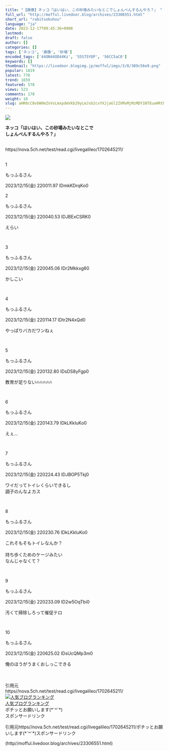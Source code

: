 ```yaml
---
title: "【画像】ネッコ「はいはい、この砂場みたいなとこでしょんべんするんやろ？」 "
full_url: "http://mofful.livedoor.blog/archives/23306551.html"
short_url: "rabitsokuhou"
language: "ja"
date: 2023-12-17T09:45:36+0900
lastmod: 
draft: false
author: []
categories: []
tags: ['ネッコ', '画像', '砂場']
encoded_tags: ['44ON44OD44Kz', '55S75YOP', '56CC5aC0']
keywords: []
thumbnail: "https://livedoor.blogimg.jp/mofful/imgs/3/8/389c56e9.png"
popular: 1819
latest: 770
trend: 1659
featured: 578
views: 523
comments: 170
weight: 16
slug: aHR0cC8vbW9mZnVsLmxpdmVkb29yLmJsb2cvYXJjaGl2ZXMvMjMzMDY1NTEuaHRtbA==
---
```


![](https://livedoor.blogimg.jp/mofful/imgs/3/8/389c56e9.png)

<div><p><b><p>ネッコ「はいはい、この砂場みたいなとこで<br>しょんべんするんやろ？」</p></b> <br>https//nova.5ch.net/test/read.cgi/livegalileo/1702645211/</p><p class='t_h'><br>1 <p>もっふるさん</p> <p> 2023/12/15(金) 220011.97 IDmkKDrqKo0</p></p><p class='t_h'>2 <p>もっふるさん</p> <p> 2023/12/15(金) 220040.53 IDJBExCSRK0</p></p> <p class='t_b'> えらい </p><br> <p class='t_h'>3 <p>もっふるさん</p> <p> 2023/12/15(金) 220045.06 IDr2Mkkxg60</p></p> <p class='t_b'> かしこい </p><br> <p class='t_h'>4 <p>もっふるさん</p> <p> 2023/12/15(金) 220114.17 IDtr2N4xQd0</p></p> <p class='t_b'> やっぱりバカだワンねぇ </p><br> <p class='t_h'>5 <p>もっふるさん</p> <p> 2023/12/15(金) 220132.80 IDsDS8yFgp0</p></p> <p class='t_b'> 教育が足りない🔥🔥🔥🔥🔥 </p><br> <p class='t_h'>6 <p>もっふるさん</p> <p> 2023/12/15(金) 220143.79 IDkLKkIuKo0</p></p> <p class='t_b'> えぇ… </p><br> <p class='t_h'>7 <p>もっふるさん</p> <p> 2023/12/15(金) 220224.43 IDJBOP5Tkj0</p></p> <p class='t_b'> ワイだってトイレくらいできるし<br>調子のんなよカス </p><br> <p class='t_h'>8 <p>もっふるさん</p> <p> 2023/12/15(金) 220230.76 IDkLKkIuKo0</p></p> <p class='t_b'> これそもそもトイレなんか？<br> <br> 持ち歩くためのケージみたい<br>なんじゃなくて？ </p><br> <p class='t_h'>9 <p>もっふるさん</p> <p> 2023/12/15(金) 220233.09 ID2w5OqTbi0</p></p> <p class='t_b'> 汚くて掃除しろって催促テロ </p><br> <p class='t_h'>10 <p>もっふるさん</p> <p> 2023/12/15(金) 220625.02 IDsUcQMp3m0</p></p> <p class='t_b'> 俺のほうがうまくおしっこできる </p><br> <br>引用元<br>https//nova.5ch.net/test/read.cgi/livegalileo/1702645211/<br><a href='//blog.with2.net/link/?2036932'><img title='人気ブログランキング' src='https//blog.with2.net/img/banner/banner_21.gif'></a><br><a href='//blog.with2.net/link/?2036932'>人気ブログランキング</a><br>ポチッとお願いします(*´꒳`*)<br>スポンサードリンク<br><img alt='' src='https//www11.a8.net/0.gif?a8mat=3BDUGQ+4RHMA+2HOM+BS629' height='1' width='1' border='0'> <p>引用元https//nova.5ch.net/test/read.cgi/livegalileo/1702645211/ポチッとお願いします(*´꒳`*)スポンサードリンク</p></div>

(http//mofful.livedoor.blog/archives/23306551.html)
